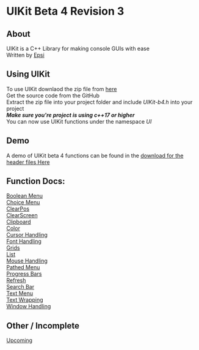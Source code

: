 # UIKit Beta 4 Revision 3

## About
UIKit is a C++ Library for making console GUIs with ease<br>
Written by [Epsi](https://twitter.com/EpsilonRho)

## Using UIKit
To use UIKit downlaod the zip file from [here](https://github.com/EpsiRho/UIKit/releases/tag/b-4.4)<br>
Get the source code from the GitHub<br>
Extract the zip file into your project folder and include *UIKit-b4.h* into your project<br>
***Make sure you're project is using c++17 or higher***<br>
You can now use UIKit functions under the namespace *UI*

## Demo
A demo of UIKit beta 4 functions can be found in the [download for the header files Here](https://github.com/EpsiRho/UIKit/releases/tag/b-4.4)<br>

## Function Docs:
[Boolean Menu](BoolMenu)<br>
[Choice Menu](ChoiceMenu)<br>
[ClearPos](ClearPos)<br>
[ClearScreen](ClearScreen)<br>
[Clipboard](Clipboard)<br>
[Color](ColorText)<br>
[Cursor Handling](Cursor)<br>
[Font Handling](Font)<br>
[Grids](Grid)<br>
[List](List)<br>
[Mouse Handling](Mouse)<br>
[Pathed Menu](PathMenu)<br>
[Progress Bars](Progress)<br>
[Refresh](refresh)<br>
[Search Bar](Search)<br>
[Text Menu](TextMenu)<br>
[Text Wrapping](TextWrap)<br>
[Window Handling](Window)<br>

## Other / Incomplete
[Upcoming](Upcoming)<br>